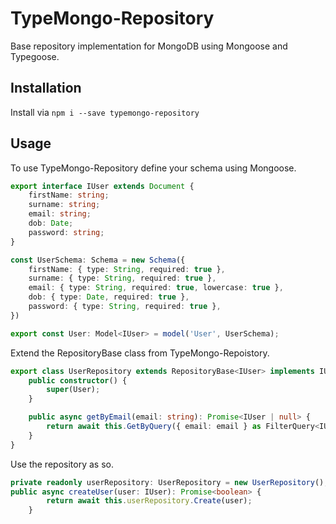 # TypeMongo-Repository
Base repository implementation for MongoDB using Mongoose and Typegoose.
## Installation
Install via `npm i --save typemongo-repository`
## Usage
To use TypeMongo-Repository define your schema using Mongoose.
```typescript
export interface IUser extends Document {
    firstName: string;
    surname: string;
    email: string;
    dob: Date;
    password: string;
}

const UserSchema: Schema = new Schema({
    firstName: { type: String, required: true },
    surname: { type: String, required: true },
    email: { type: String, required: true, lowercase: true },
    dob: { type: Date, required: true },
    password: { type: String, required: true },
})

export const User: Model<IUser> = model('User', UserSchema);
```
Extend the RepositoryBase class from TypeMongo-Repoistory.
```typescript
export class UserRepository extends RepositoryBase<IUser> implements IUserRepository {
    public constructor() {
        super(User);
    }

    public async getByEmail(email: string): Promise<IUser | null> {
        return await this.GetByQuery({ email: email } as FilterQuery<IUser>)
    }
}
```
Use the repository as so.
```typescript
private readonly userRepository: UserRepository = new UserRepository();
public async createUser(user: IUser): Promise<boolean> {
        return await this.userRepository.Create(user);
    }
```
